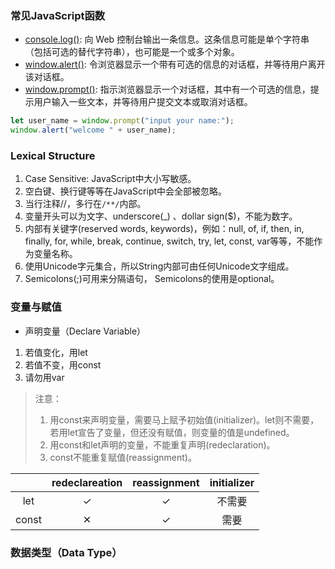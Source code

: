 ### 常见JavaScript函数

- [console.log()](https://developer.mozilla.org/zh-CN/docs/Web/API/console/log): 向 Web 控制台输出一条信息。这条信息可能是单个字符串（包括可选的替代字符串），也可能是一个或多个对象。
- [window.alert()](https://developer.mozilla.org/zh-CN/docs/Web/API/Window/alert): 令浏览器显示一个带有可选的信息的对话框，并等待用户离开该对话框。
- [window.prompt()](https://developer.mozilla.org/zh-CN/docs/Web/API/Window/prompt): 指示浏览器显示一个对话框，其中有一个可选的信息，提示用户输入一些文本，并等待用户提交文本或取消对话框。
```js
let user_name = window.prompt("input your name:");
window.alert("welcome " + user_name);
```

### Lexical Structure

1. Case Sensitive: JavaScript中大小写敏感。
2. 空白键、换行键等等在JavaScript中会全部被忽略。
3. 当行注释//，多行在`/**/`内部。
4. 变量开头可以为文字、underscore(\_) 、dollar sign($)，不能为数字。
5. 内部有关键字(reserved words, keywords)，例如：null, of, if, then, in, finally, for, while, break, continue, switch, try, let, const, var等等，不能作为变量名称。
6. 使用Unicode字元集合，所以String内部可由任何Unicode文字组成。
7. Semicolons(;)可用来分隔语句， Semicolons的使用是optional。

### 变量与赋值

- 声明变量（Declare Variable）
1. 若值变化，用let
2. 若值不变，用const
3. 请勿用var
>注意：
>1. 用const来声明变量，需要马上赋予初始值(initializer)。let则不需要，若用let宣告了变量，但还没有赋值，则变量的值是undefined。
>2. 用const和let声明的变量，不能重复声明(redeclaration)。
>3. const不能重复赋值(reassignment)。

|   |redeclareation|reassignment|initializer|
|:-:|:-:|:-:|:-:|
|let|&#10003;|&#10003;|不需要|
|const|&#10005;|&#10003;|需要|

### 数据类型（Data Type）

